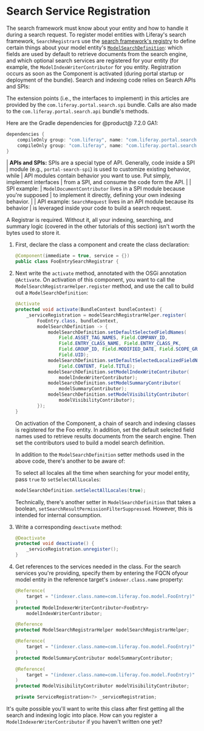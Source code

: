 # Search Service Registration

The search framework must know about your entity and how to handle it during a
search request. To register model entities with Liferay's search framework,
`SearchRegistrar`s use the [search framework's
registry](https://github.com/liferay/liferay-portal/tree/7.2.0-ga1/modules/apps/portal-search/portal-search-spi/src/main/java/com/liferay/portal/search/spi/model/registrar)
to define certain things about your model entity's
[`ModelSearchDefinition`](https://github.com/liferay/liferay-portal/blob/7.2.0-ga1/modules/apps/portal-search/portal-search-spi/src/main/java/com/liferay/portal/search/spi/model/registrar/ModelSearchDefinition.java):
which fields are used by default to retrieve documents from the search engine,
and which optional search services are registered for your entity (for example,
the `ModelIndexWriterContributor` for you entity. Registration occurs as soon
as the Component is activated (during portal startup or deployment of the
bundle). Search and indexing code relies on Search APIs and SPIs:

The extension points (i.e., the interfaces to implement) in this articles are
provided by the `com.liferay.portal.search.spi` bundle. Calls are also made to
the `com.liferay.portal.search.api` bundle's methods.

Here are the Gradle dependencies for @product@ 7.2.0 GA1:

```groovy
dependencies {
    compileOnly group: "com.liferay", name: "com.liferay.portal.search.spi", version: "3.2.1"
    compileOnly group: "com.liferay", name: "com.liferay.portal.search.api", version: "3.7.0"
}
```

| **APIs and SPIs:** SPIs are a special type of API. Generally, code inside a SPI
| module (e.g., `portal-search-spi`) is used to customize existing behavior, while
| API modules contain behavior you want to use. Put simply, implement interfaces
| from a SPI, and consume the code form the API.
| 
| SPI example:
|  `ModelDocumentContributor` lives in a SPI module because you're supposed
|  to implement it directly, defining your own indexing behavior.
| 
| API example: `SearchRequest` lives in an API module because its behavior
|  is leveraged inside your code to build a search request.

A Registrar is required. Without it, all your indexing, searching, and summary
logic (covered in the other tutorials of this section) isn't worth the bytes
used to store it.

1.  First, declare the class a component and create the class declaration:

    ```java
    @Component(immediate = true, service = {})
    public class FooEntrySearchRegistrar {
    ```
2.  Next write the `activate` method, annotated with the OSGi annotation
    `@Activate`. On activation of this component, you want to call the
    `ModelSearchRegistrarHelper.register` method, and use the call to build out
    a `ModelSearchDefinition`:

    ```java
	@Activate
	protected void activate(BundleContext bundleContext) {
		_serviceRegistration = modelSearchRegistrarHelper.register(
			FooEntry.class, bundleContext,
			modelSearchDefinition -> {
				modelSearchDefinition.setDefaultSelectedFieldNames(
                    Field.ASSET_TAG_NAMES, Field.COMPANY_ID, 
                    Field.ENTRY_CLASS_NAME, Field.ENTRY_CLASS_PK,
					Field.GROUP_ID, Field.MODIFIED_DATE, Field.SCOPE_GROUP_ID,
					Field.UID);
				modelSearchDefinition.setDefaultSelectedLocalizedFieldNames(
					Field.CONTENT, Field.TITLE);
				modelSearchDefinition.setModelIndexWriteContributor(
					modelIndexWriterContributor);
				modelSearchDefinition.setModelSummaryContributor(
					modelSummaryContributor);
				modelSearchDefinition.setModelVisibilityContributor(
					modelVisibilityContributor);
			});
	}
    ```

    On activation of the Component, a chain of search and indexing classes is
    registered for the Foo entity. In addition, set the default selected field names
    used to retrieve results documents from the search engine. Then set the
    contributors used to build a model search definition.

    In addition to the `ModelSearchDefinition` setter methods used in the above
    code, there's another to be aware of:

    To select all locales all the time when searching for your model entity,
    pass `true` to `setSelectAllLocales`:

    ```java
    modelSearchDefinition.setSelectAllLocales(true);
    ```

    Technically, there's another setter in `ModelSearchDefinition` that takes a
    boolean, `setSearchResultPermissionFilterSuppressed`. However, this is
    intended for internal consumption.

3.  Write a corresponding `deactivate` method:

    ```java
	@Deactivate
	protected void deactivate() {
		_serviceRegistration.unregister();
	}
    ```

4.  Get references to the services needed in the class. For the search services
    you're providing, specify them by entering the FQCN ofyour model entity in
    the reference target's `indexer.class.name` property:

    ```java
	@Reference(
		target = "(indexer.class.name=com.liferay.foo.model.FooEntry)"
	)
	protected ModelIndexerWriterContributor<FooEntry>
		modelIndexWriterContributor;

	@Reference
	protected ModelSearchRegistrarHelper modelSearchRegistrarHelper;

	@Reference(
		target = "(indexer.class.name=com.liferay.foo.model.FooEntry)"
	)
	protected ModelSummaryContributor modelSummaryContributor;

	@Reference(
		target = "(indexer.class.name=com.liferay.foo.model.FooEntry)"
	)
	protected ModelVisibilityContributor modelVisibilityContributor;

	private ServiceRegistration<?> _serviceRegistration;
    ```

It's quite possible you'll want to write this class after first getting all the
search and indexing logic into place. How can you register a
`ModelIndexerWriterContributor` if you haven't written one yet?
